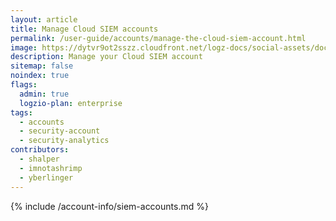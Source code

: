 ```yaml
---
layout: article
title: Manage Cloud SIEM accounts
permalink: /user-guide/accounts/manage-the-cloud-siem-account.html
image: https://dytvr9ot2sszz.cloudfront.net/logz-docs/social-assets/docs-social.jpg
description: Manage your Cloud SIEM account
sitemap: false 
noindex: true
flags:
  admin: true
  logzio-plan: enterprise
tags:
  - accounts
  - security-account
  - security-analytics
contributors:
  - shalper
  - imnotashrimp
  - yberlinger
---
```



{% include /account-info/siem-accounts.md %}
